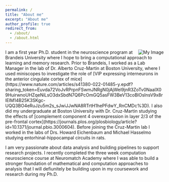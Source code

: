 ```yaml
---
permalink: /
title: "About me"
excerpt: "About me"
author_profile: true
redirect_from: 
  - /about/
  - /about.html
---
```


<img align="right" src="/files/msCam2.gif" alt="My Image">
I am a first year Ph.D. student in the neuroscience program at Brandeis University where I hope to bring a computational approach to learning and memory research.
Prior to Brandeis, I worked as a Lab Manager in the lab of Dr. Alberto Cruz-Martin at Boston University, where I used miniscopes to investigate the role of [VIP expressing interneurons in the anterior cingulate cortex of mice](https://www.nature.com/articles/s41380-022-01485-y.epdf?sharing_token=Euvda72VoJvRPrpnFSwmJNRgN0jAjWel9jnR3ZoTv0NaaIX09HuirwnoUHZqeNiLsO3dxSbdN7Q6PcOmGQ5asFW3BeV13coBlOsInsV9x8rlElM14B25K3SKgc-UQQ3BO4eRuJzu5m2s_sJwiJJwNA8RTrtH1hePFdwY_RnCMDc%3D). I also did my undergraduate at Boston University with Dr. Cruz-Martin studying the effects of [complement component 4 overexpression in layer 2/3 of the pre-frontal cortex](https://journals.plos.org/plosbiology/article?id=10.1371/journal.pbio.3000604). Before joining the Cruz-Martin lab I worked in the labs of Drs. Howard Eichenbaum and Michael Hasselmo studying entorhinal-hippocampal circuits in rats. 

I am very passionate about data analysis and building pipelines to support research projects. I recently completed the three week computation neuroscience course at Neuromatch Academy where I was able to build a stronger foundation of mathematical and computation approaches to analysis that I will defiunitely be building upon in my coursework and research during my Ph.D.
